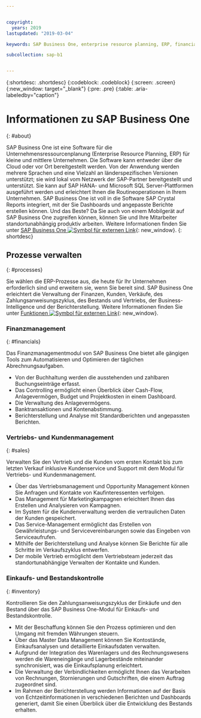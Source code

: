 ```yaml
---


copyright:
  years: 2019
lastupdated: "2019-03-04"

keywords: SAP Business One, enterprise resource planning, ERP, financials, sales, inventory

subcollection: sap-b1


---
```


{:shortdesc: .shortdesc}
{:codeblock: .codeblock}
{:screen: .screen}
{:new_window: target="_blank"}
{:pre: .pre}
{:table: .aria-labeledby="caption"}


# Informationen zu SAP Business One
{: #about}

SAP Business One ist eine Software für die Unternehmensressourcenplanung (Enterprise Resource Planning, ERP) für kleine und mittlere Unternehmen. Die Software kann entweder über die Cloud oder vor Ort bereitgestellt werden. Von der Anwendung werden mehrere Sprachen und eine Vielzahl an länderspezifischen Versionen unterstützt; sie wird lokal vom Netzwerk der SAP-Partner bereitgestellt und unterstützt. Sie kann auf SAP HANA- und Microsoft SQL Server-Plattformen ausgeführt werden und erleichtert Ihnen die Routineoperationen in Ihrem Unternehmen. SAP Business One ist voll in die Software SAP Crystal Reports integriert, mit der Sie Dashboards und angepasste Berichte erstellen können. Und das Beste? Da Sie auch von einem Mobilgerät auf SAP Business One zugreifen können, können Sie und Ihre Mitarbeiter standortunabhängig produktiv arbeiten. Weitere Informationen finden Sie unter [SAP Business One ![Symbol für externen Link](../../icons/launch-glyph.svg "Symbol für externen Link")](https://www.sap.com/products/business-one.html){: new_window}.
{: shortdesc}

## Prozesse verwalten
{: #processes}

Sie wählen die ERP-Prozesse aus, die heute für Ihr Unternehmen erforderlich sind und erweitern sie, wenn Sie bereit sind. SAP Business One erleichtert die Verwaltung der Finanzen, Kunden, Verkäufe, des Zahlungsanweisungszyklus, des Bestands und Vertriebs, der Business-Intelligence und der Berichterstellung. Weitere Informationen finden Sie unter [Funktionen ![Symbol für externen Link](../../icons/launch-glyph.svg "Symbol für externen Link")](https://www.sap.com/products/business-one/features.html){: new_window}.

### Finanzmanagement
{: #financials}

Das Finanzmanagementmodul von SAP Business One bietet alle gängigen Tools zum Automatisieren und Optimieren der täglichen Abrechnungsaufgaben.

* Von der Buchhaltung werden die ausstehenden und zahlbaren Buchungseinträge erfasst.
* Das Controlling ermöglicht einen Überblick über Cash-Flow, Anlagevermögen, Budget und Projektkosten in einem Dashboard.
* Die Verwaltung des Anlagevermögens.
* Banktransaktionen und Kontenabstimmung.
* Berichterstellung und Analyse mit Standardberichten und angepassten Berichten.

### Vertriebs- und Kundenmanagement
{: #sales}

Verwalten Sie den Vertrieb und die Kunden vom ersten Kontakt bis zum letzten Verkauf inklusive Kundenservice und Support mit dem Modul für Vertriebs- und Kundenmanagement.

* Über das Vertriebsmanagement und Opportunity Management können Sie Anfragen und Kontakte von Kaufinteressenten verfolgen.
* Das Management für Marketingkampagnen erleichtert Ihnen das Erstellen und Analysieren von Kampagnen.
* Im System für die Kundenverwaltung werden die vertraulichen Daten der Kunden gespeichert.
* Das Service-Management ermöglicht das Erstellen von Gewährleistungs- und Servicevereinbarungen sowie das Eingeben von Serviceaufrufen.
* Mithilfe der Berichterstellung und Analyse können Sie Berichte für alle Schritte im Verkaufszyklus entwerfen.
* Der mobile Vertrieb ermöglicht dem Vertriebsteam jederzeit das standortunabhängige Verwalten der Kontakte und Kunden.

### Einkaufs- und Bestandskontrolle
{: #inventory}

Kontrollieren Sie den Zahlungsanweisungszyklus der Einkäufe und den Bestand über das SAP Business One-Modul für Einkaufs- und Bestandskontrolle.

* Mit der Beschaffung können Sie den Prozess optimieren und den Umgang mit fremden Währungen steuern.
* Über das Master Data Management können Sie Kontostände, Einkaufsanalysen und detaillierte Einkaufsdaten verwalten.
* Aufgrund der Integration des Warenlagers und des Rechnungswesens werden die Wareneingänge und Lagerbestände miteinander synchronisiert, was die Einkaufsplanung erleichtert.
* Die Verwaltung der Verbindlichkeiten ermöglicht Ihnen das Verarbeiten von Rechnungen, Stornierungen und Gutschriften, die einem Auftrag zugeordnet sind.
* Im Rahmen der Berichterstellung werden Informationen auf der Basis von Echtzeitinformationen in verschiedenen Berichten und Dashboards generiert, damit Sie einen Überblick über die Entwicklung des Bestands erhalten.
